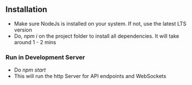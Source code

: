 ## Installation

- Make sure NodeJs is installed on your system. If not, use the latest LTS version
- Do, _npm i_ on the project folder to install all dependencies. It will take around 1 - 2 mins

### Run in Development Server

- Do _npm start_
- This will run the http Server for API endpoints and WebSockets
